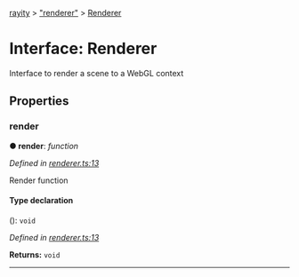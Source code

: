 [rayity](../README.md) > ["renderer"](../modules/_renderer_.md) > [Renderer](../interfaces/_renderer_.renderer.md)



# Interface: Renderer


Interface to render a scene to a WebGL context


## Properties
<a id="render"></a>

###  render

**●  render**:  *function* 

*Defined in [renderer.ts:13](https://github.com/gribbet/rayity/blob/master/src/renderer.ts#L13)*



Render function

#### Type declaration
(): `void`


*Defined in [renderer.ts:13](https://github.com/gribbet/rayity/blob/master/src/renderer.ts#L13)*





**Returns:** `void`






___


